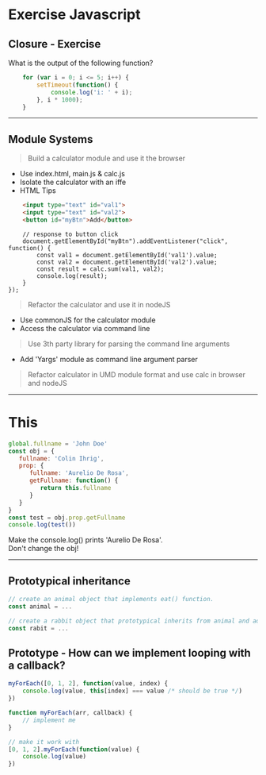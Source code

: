 # Exercise Javascript

## Closure - Exercise

What is the output of the following function?

```javascript
    for (var i = 0; i <= 5; i++) {
        setTimeout(function() {
            console.log('i: ' + i);
        }, i * 1000);
    }
```

----

## Module Systems

> Build a calculator module and use it the browser

- Use index.html, main.js & calc.js
- Isolate the calculator with an iffe
- HTML Tips

```html
    <input type="text" id="val1">
    <input type="text" id="val2">
    <button id="myBtn">Add</button>
```

```
    // response to button click
    document.getElementById("myBtn").addEventListener("click", function() {
        const val1 = document.getElementById('val1').value;
        const val2 = document.getElementById('val2').value;
        const result = calc.sum(val1, val2);
        console.log(result);
    }
});
```

> Refactor the calculator and use it in nodeJS

- Use commonJS for the calculator module
- Access the calculator via command line

> Use 3th party library for parsing the command line arguments

- Add 'Yargs' module as command line argument parser

> Refactor calculator in UMD module format and use calc in browser and nodeJS

----

# This

```js
global.fullname = 'John Doe'
const obj = {
   fullname: 'Colin Ihrig',
   prop: {
      fullname: 'Aurelio De Rosa',
      getFullname: function() {
         return this.fullname
      }
   }
}
const test = obj.prop.getFullname
console.log(test())
```

Make the console.log() prints 'Aurelio De Rosa'.<br>
Don't change the obj!

----

## Prototypical inheritance

```js
// create an animal object that implements eat() function.
const animal = ...

// create a rabbit object that prototypical inherits from animal and add a jump() function.
const rabit = ...
```

## Prototype - How can we implement looping with a callback?

```js
myForEach([0, 1, 2], function(value, index) {
    console.log(value, this[index] === value /* should be true */)
})

function myForEach(arr, callback) {
    // implement me
}

// make it work with
[0, 1, 2].myForEach(function(value) {
    console.log(value)
})
```

